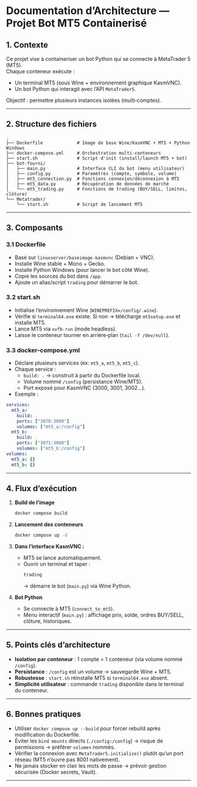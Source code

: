 # Documentation d’Architecture — Projet Bot MT5 Containerisé

## 1. Contexte
Ce projet vise à containeriser un bot Python qui se connecte à MetaTrader 5 (MT5).  
Chaque conteneur exécute :
- Un terminal MT5 (sous Wine + environnement graphique KasmVNC).
- Un bot Python qui interagit avec l’API `MetaTrader5`.

Objectif : permettre plusieurs instances isolées (multi‑comptes).

---

## 2. Structure des fichiers

```
.
├── Dockerfile             # Image de base Wine/KasmVNC + MT5 + Python Windows
├── docker-compose.yml     # Orchestration multi-conteneurs
├── start.sh               # Script d'init (install/launch MT5 + bot)
├── bot-fourni/
│   ├── main.py            # Interface CLI du bot (menu utilisateur)
│   ├── config.py          # Paramètres (compte, symbole, volume)
│   ├── mt5_connection.py  # Fonctions connexion/déconnexion à MT5
│   ├── mt5_data.py        # Récupération de données de marché
│   └── mt5_trading.py     # Fonctions de trading (BUY/SELL, limites, clôture)
└── Metatrader/
    └── start.sh           # Script de lancement MT5
```

---

## 3. Composants

### 3.1 Dockerfile
- Basé sur `linuxserver/baseimage-kasmvnc` (Debian + VNC).
- Installe Wine stable + Mono + Gecko.
- Installe Python Windows (pour lancer le bot côté Wine).
- Copie les sources du bot dans `/app`.
- Ajoute un alias/script `trading` pour démarrer le bot.

### 3.2 start.sh
- Initialise l’environnement Wine (`WINEPREFIX=/config/.wine`).
- Vérifie si `terminal64.exe` existe. Si non → télécharge `mt5setup.exe` et installe MT5.
- Lance MT5 via `xvfb-run` (mode headless).
- Laisse le conteneur tourner en arrière‑plan (`tail -f /dev/null`).

### 3.3 docker-compose.yml
- Déclare plusieurs services (ex: `mt5_a`, `mt5_b`, `mt5_c`).
- Chaque service :
  - `build: .` → construit à partir du Dockerfile local.
  - Volume nommé `/config` (persistance Wine/MT5).
  - Port exposé pour KasmVNC (3000, 3001, 3002…).
- Exemple :
```yaml
services:
  mt5_a:
    build: .
    ports: ["3070:3000"]
    volumes: ["mt5_a:/config"]
  mt5_b:
    build: .
    ports: ["3071:3000"]
    volumes: ["mt5_b:/config"]
volumes:
  mt5_a: {}
  mt5_b: {}
```

---

## 4. Flux d’exécution

1. **Build de l’image**
   ```bash
   docker compose build
   ```

2. **Lancement des conteneurs**
   ```bash
   docker compose up -d
   ```

3. **Dans l’interface KasmVNC :**
   - MT5 se lance automatiquement.
   - Ouvrir un terminal et taper :
     ```bash
     trading
     ```
     → démarre le bot (`main.py`) via Wine Python.

4. **Bot Python**
   - Se connecte à MT5 (`connect_to_mt5`).
   - Menu interactif (`main.py`) : affichage prix, solde, ordres BUY/SELL, clôture, historiques.

---

## 5. Points clés d’architecture

- **Isolation par conteneur** : 1 compte = 1 conteneur (via volume nommé `/config`).
- **Persistance** : `/config` est un volume → sauvegarde Wine + MT5.
- **Robustesse** : `start.sh` réinstalle MT5 si `terminal64.exe` absent.
- **Simplicité utilisateur** : commande `trading` disponible dans le terminal du conteneur.

---

## 6. Bonnes pratiques

- Utiliser `docker compose up --build` pour forcer rebuild après modification du Dockerfile.
- Éviter les `bind mounts` directs (`./config:/config`) → risque de permissions → préférer `volumes` nommés.
- Vérifier la connexion avec `MetaTrader5.initialize()` plutôt qu’un port réseau (MT5 n’ouvre pas 8001 nativement).
- Ne jamais stocker en clair les mots de passe → prévoir gestion sécurisée (Docker secrets, Vault).

---
